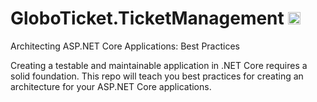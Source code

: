 # GloboTicket.TicketManagement <img src="https://upload.wikimedia.org/wikipedia/commons/thumb/e/ee/.NET_Core_Logo.svg/1200px-.NET_Core_Logo.svg.png" width=20>
Architecting ASP.NET Core Applications: Best Practices

Creating a testable and maintainable application in .NET Core requires a solid foundation. This repo will teach you best practices for creating an architecture for your ASP.NET Core applications.
